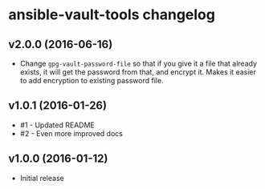 # ansible-vault-tools changelog

## v2.0.0 (2016-06-16)

 * Change `gpg-vault-password-file` so that if you give it a file that already
   exists, it will get the password from that, and encrypt it. Makes it easier
   to add encryption to existing password file.

## v1.0.1 (2016-01-26)

 * #1 - Updated README
 * #2 - Even more improved docs

## v1.0.0 (2016-01-12)

 * Initial release
